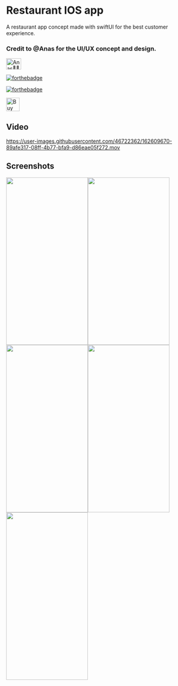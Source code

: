 # Restaurant IOS app
A restaurant app concept made with swiftUI for the best customer experience.

###  Credit to @Anas for the UI/UX concept and design.
<a href="https://twitter.com/_gulam_anas" target="blank"><img align="center"
      src="https://raw.githubusercontent.com/rahuldkjain/github-profile-readme-generator/master/src/images/icons/Social/twitter.svg"
      alt="Anas👊🏻" height="30" width="40" /></a> 
      
[![forthebadge](https://forthebadge.com/images/badges/built-with-love.svg)](https://forthebadge.com)

[![forthebadge](https://forthebadge.com/images/badges/built-with-swag.svg)](https://forthebadge.com)

<a href='https://ko-fi.com/wycliffn2291' target='_blank'><img height='36' style='border:0px;height:36px;' src='https://az743702.vo.msecnd.net/cdn/kofi2.png?v=0' border='0' alt='Buy Me a Coffee at ko-fi.com' /></a>
      
## Video

https://user-images.githubusercontent.com/46722362/162609670-89afe317-08ff-4b77-bfa9-d86eae05f272.mov
## Screenshots

<img src="https://user-images.githubusercontent.com/46722362/166712262-a6c87a54-2968-4227-abf9-11f6ceb1ae16.png"
      data-canonical-src="https://user-images.githubusercontent.com/46722362/166712262-a6c87a54-2968-4227-abf9-11f6ceb1ae16.png"
       width="220" height="450" /><img src="https://user-images.githubusercontent.com/46722362/166712303-0aa70090-1a5e-4a62-acfd-60d5ce517871.png"
      data-canonical-src="https://user-images.githubusercontent.com/46722362/166712303-0aa70090-1a5e-4a62-acfd-60d5ce517871.png"
       width="220" height="450" /><img src="https://user-images.githubusercontent.com/46722362/166712310-6f17f177-b63e-4096-a974-d876d885f754.png"
      data-canonical-src="https://user-images.githubusercontent.com/46722362/166712310-6f17f177-b63e-4096-a974-d876d885f754.png"
       width="220" height="450" /><img src="https://user-images.githubusercontent.com/46722362/166712318-089a641b-c86c-4371-b78b-49aba8b08b99.png"
      data-canonical-src="https://user-images.githubusercontent.com/46722362/166712318-089a641b-c86c-4371-b78b-49aba8b08b99.png"
       width="220" height="450" /><img src="https://user-images.githubusercontent.com/46722362/166712329-27b047a2-9cf3-4f02-b5b5-471fdf981547.png"
      data-canonical-src="https://user-images.githubusercontent.com/46722362/166712329-27b047a2-9cf3-4f02-b5b5-471fdf981547.png"
       width="220" height="450" />




    
